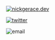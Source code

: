[![nickgerace.dev](https://img.shields.io/badge/-https://nickgerace.dev-gray?style=for-the-badge&logo=linux)](https://nickgerace.dev)

[![twitter](https://img.shields.io/badge/-%40nickgeracehacks-gray?style=for-the-badge&logo=twitter)](https://twitter.com/nickgeracehacks)

![email](https://img.shields.io/badge/-nickgerace%20'at'%20hey.com-gray?style=for-the-badge&logo=hey)
